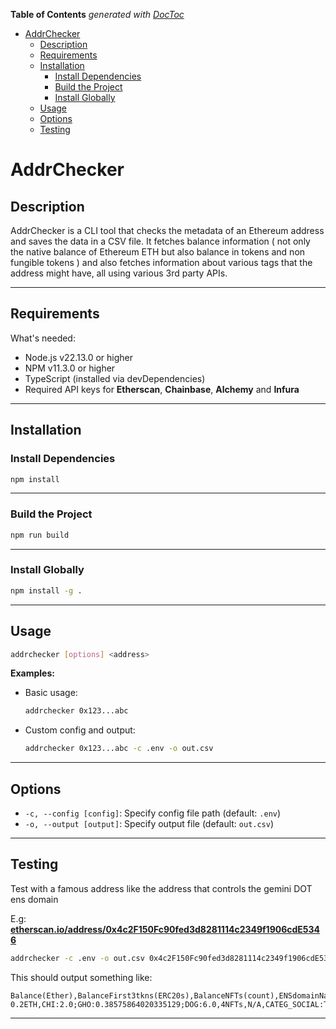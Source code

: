 <!-- START doctoc generated TOC please keep comment here to allow auto update -->
<!-- DON'T EDIT THIS SECTION, INSTEAD RE-RUN doctoc TO UPDATE -->
**Table of Contents**  *generated with [DocToc](https://github.com/thlorenz/doctoc)*

- [AddrChecker](#addrchecker)
  - [Description](#description)
  - [Requirements](#requirements)
  - [Installation](#installation)
    - [Install Dependencies](#install-dependencies)
    - [Build the Project](#build-the-project)
    - [Install Globally](#install-globally)
  - [Usage](#usage)
  - [Options](#options)
  - [Testing](#testing)

<!-- END doctoc generated TOC please keep comment here to allow auto update -->

# AddrChecker

## Description

AddrChecker is a CLI tool that checks the metadata of an Ethereum address and saves the data in a CSV file. It fetches balance information ( not only the native balance of Ethereum ETH but also balance in tokens and non fungible tokens ) and also fetches information about various tags that the address might have, all using various 3rd party APIs.

---

## Requirements

What's needed:

- Node.js v22.13.0 or higher
- NPM v11.3.0 or higher
- TypeScript (installed via devDependencies)
- Required API keys for **Etherscan**, **Chainbase**, **Alchemy** and **Infura**

---

## Installation

### Install Dependencies

```bash
npm install
```

---

### Build the Project

```bash
npm run build
```

---

### Install Globally

```bash
npm install -g .
```

---

## Usage

```bash
addrchecker [options] <address>
```

**Examples:**

- Basic usage:
  ```bash
  addrchecker 0x123...abc
  ```
- Custom config and output:
  ```bash
  addrchecker 0x123...abc -c .env -o out.csv
  ```

---

## Options

- `-c, --config [config]`: Specify config file path (default: `.env`)
- `-o, --output [output]`: Specify output file (default: `out.csv`)

---

## Testing

Test with a famous address like the address that controls the gemini DOT ens domain

E.g: **[etherscan.io/address/0x4c2F150Fc90fed3d8281114c2349f1906cdE5346](https://etherscan.io/address/0x4c2F150Fc90fed3d8281114c2349f1906cdE5346)**

```sh
addrchecker -c .env -o out.csv 0x4c2F150Fc90fed3d8281114c2349f1906cdE5346
```

This should output something like:

```csv
Balance(Ether),BalanceFirst3tkns(ERC20s),BalanceNFTs(count),ENSdomainName(.ens),MetaDataTags(list),IsExternallyOwnOrContract(bool)
0.2ETH,CHI:2.0;GHO:0.38575864020335129;DOG:6.0,4NFTs,N/A,CATEG_SOCIAL:TAGS_multicall3.eth,false
```

---
